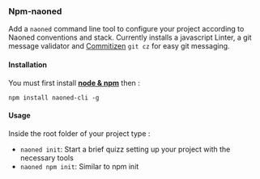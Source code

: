 ### Npm-naoned

Add a `naoned` command line tool to configure your project according to Naoned conventions and stack.
Currently installs a javascript Linter, a git message validator and [Commitizen](https://commitizen.github.io/cz-cli/) `git cz` for easy git messaging.

#### Installation
You must first install **[node & npm](https://github.com/nodesource/distributions)** then :
```
npm install naoned-cli -g
```

#### Usage
Inside the root folder of your project type :
- `naoned init`: Start a brief quizz setting up your project with the necessary tools
- `naoned npm init`: Similar to npm init
